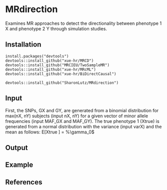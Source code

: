 # MRdirection
Examines MR approaches to detect the directionality between phenotype 1 X and phenotype 2 Y through simulation studies.

## Installation
```
install.packages("devtools")
devtools::install_github("xue-hr/MRCD")
devtools::install_github("MRCIEU/TwoSampleMR")
devtools::install_github("xue-hr/MRcML")
devtools::install_github("xue-hr/BiDirectCausal")

devtools::install_github("SharonLutz/MRdirection")
```

## Input
First, the SNPs, GX and GY, are generated from a binomial distribution for max(nX, nY) subjects (input nX, nY) for a given vector of minor allele frequencies (input MAF_GX and MAF_GY).
The true phenotype 1 (Xtrue) is generated from a normal distribution with the variance (input varX) and the mean as follows:
E\[Xtrue \] = %\gamma_0$ 



## Output

## Example


## References

